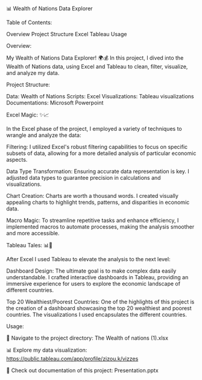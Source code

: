 📊 Wealth of Nations Data Explorer

Table of Contents:

Overview
Project Structure
Excel 
Tableau
Usage

Overview:

My Wealth of Nations Data Explorer! 🌍💰 In this project, I dived into the Wealth of Nations data, using Excel and Tableau to clean, filter, visualize, and analyze my data.

Project Structure:

Data: Wealth of Nations
Scripts: Excel 
Visualizations: Tableau visualizations
Documentations: Microsoft Powerpoint

Excel Magic: ✨📈

In the Excel phase of the project, I employed a variety of techniques to wrangle and analyze the data:

Filtering: I utilized Excel's robust filtering capabilities to focus on specific subsets of data, allowing for a more detailed analysis of particular economic aspects.

Data Type Transformation: Ensuring accurate data representation is key. I adjusted data types to guarantee precision in calculations and visualizations.

Chart Creation: Charts are worth a thousand words. I created visually appealing charts to highlight trends, patterns, and disparities in economic data.

Macro Magic: To streamline repetitive tasks and enhance efficiency, I implemented macros to automate processes, making the analysis smoother and more accessible.

Tableau Tales: 📊📰

After Excel I used Tableau to elevate the analysis to the next level:

Dashboard Design: The ultimate goal is to make complex data easily understandable. I crafted interactive dashboards in Tableau, providing an immersive experience for users to explore the economic landscape of different countries.

Top 20 Wealthiest/Poorest Countries: One of the highlights of this project is the creation of a dashboard showcasing the top 20 wealthiest and poorest countries. The visualizations I used encapsulates the different countries.

Usage:

📂 Navigate to the project directory: The Wealth of nations (1).xlsx

📊 Explore my data visualization: https://public.tableau.com/app/profile/zizou.k/vizzes
      
📖 Check out documentation of this project: Presentation.pptx


